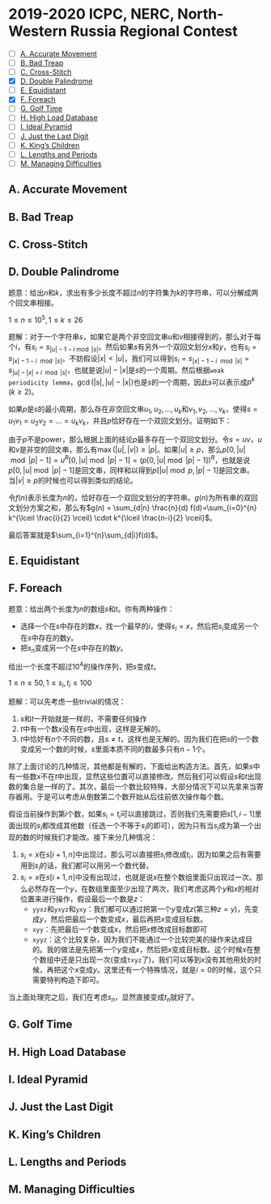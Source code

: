 # 2019-2020 ICPC, NERC, North-Western Russia Regional Contest

+ [ ] [A. Accurate Movement](https://contest.yandex.ru/QF2019/contest/15017/problems/A/)
+ [ ] [B. Bad Treap](https://contest.yandex.ru/QF2019/contest/15017/problems/B/)
+ [ ] [C. Cross-Stitch](https://contest.yandex.ru/QF2019/contest/15017/problems/C/)
+ [x] [D. Double Palindrome](https://contest.yandex.ru/QF2019/contest/15017/problems/D/)
+ [ ] [E. Equidistant](https://contest.yandex.ru/QF2019/contest/15017/problems/E/)
+ [x] [F. Foreach](https://contest.yandex.ru/QF2019/contest/15017/problems/F/)
+ [ ] [G. Golf Time](https://contest.yandex.ru/QF2019/contest/15017/problems/G/)
+ [ ] [H. High Load Database](https://contest.yandex.ru/QF2019/contest/15017/problems/H/)
+ [ ] [I. Ideal Pyramid](https://contest.yandex.ru/QF2019/contest/15017/problems/I/)
+ [ ] [J. Just the Last Digit](https://contest.yandex.ru/QF2019/contest/15017/problems/J/)
+ [ ] [K. King’s Children](https://contest.yandex.ru/QF2019/contest/15017/problems/K/)
+ [ ] [L. Lengths and Periods](https://contest.yandex.ru/QF2019/contest/15017/problems/L/)
+ [ ] [M. Managing Difficulties](https://contest.yandex.ru/QF2019/contest/15017/problems/M/)

## A. Accurate Movement

## B. Bad Treap

## C. Cross-Stitch

## D. Double Palindrome

题意：给出$n$和$k$，求出有多少长度不超过$n$的字符集为$k$的字符串，可以分解成两个回文串相接。

$1 \le n \le 10^5, 1 \le k \le 26$

题解：对于一个字符串$s$，如果它是两个非空回文串$u$和$v$相接得到的，那么对于每个$i$，有$s_i=s_{|u|-1-i \bmod |s|}$。然后如果$s$有另外一个双回文划分$x$和$y$，也有$s_i=s_{|x|-1-i \mod |s|}$。不妨假设$|x| < |u|$，我们可以得到$s_i=s_{|x|-1-i \mod |s|}=s_{|u|-|x|+i \mod |s|}$，也就是说$|u| - |x|$是$s$的一个周期。然后根据`weak periodicity lemma`，$\gcd(|s|, |u|-|x|)$也是$s$的一个周期，因此$s$可以表示成$p^k$ ($k \ge 2$)。

如果$p$是$s$的最小周期，那么存在非空回文串$u_1,u_2,\dots,u_{k}$和$v_1,v_2,\dots,v_k$，使得$s=u_1v_1=u_2v_2=\dots=u_kv_k$，并且$p$恰好存在一个双回文划分。证明如下：

由于$p$不是power，那么根据上面的结论$p$最多存在一个双回文划分。令$s=uv$，$u$和$v$是非空的回文串，那么有$\max(|u|, |v|) \ge |p|$。如果$|u| \ge p$，那么$p[0, |u| \bmod |p| - 1]=u^R[0, |u| \bmod |p| - 1]=(p[0,|u| \bmod |p| - 1])^R$，也就是说$p[0, |u| \bmod |p| - 1]$是回文串，同样和以得到$p[|u| \bmod p, |p| - 1]$是回文串。当$|v| \ge p$的时候也可以得到类似的结论。

令$f(n)$表示长度为$n$的，恰好存在一个双回文划分的字符串。$g(n)$为所有串的双回文划分方案之和，那么有$g(n) = \sum_{d|n} \frac{n}{d} f(d)=\sum_{i=0}^{n} k^{\lceil \frac{i}{2} \rceil} \cdot k^{\lceil \frac{n-i}{2} \rceil}$。

最后答案就是$\sum_{i=1}^{n}\sum_{d|i}f(d)$。

## E. Equidistant

## F. Foreach

题意：给出两个长度为$n$的数组$s$和$t$。你有两种操作：

+ 选择一个在$s$中存在的数$x$，找一个最早的$i$，使得$s_i=x$，然后把$s_i$变成另一个在$s$中存在的数$y$。
+ 把$s_n$变成另一个在$s$中存在的数$y$。

给出一个长度不超过$10^4$的操作序列，把$s$变成$t$。

$1 \le n \le 50, 1 \le s_i, t_i \le 100$

题解：可以先考虑一些trivial的情况：

1. $s$和$t$一开始就是一样的，不需要任何操作
2. $t$中有一个数$x$没有在$s$中出现，这样是无解的。
3. $t$中恰好有$n$个不同的数，且$s \ne t$，这样也是无解的。因为我们在把$s$的一个数变成另一个数的时候，$s$里面本质不同的数最多只有$n-1$个。

除了上面讨论的几种情况，其他都是有解的，下面给出构造方法。首先，如果$s$中有一些数$x$不在$t$中出现，显然这些位置可以直接修改。然后我们可以假设$s$和$t$出现数的集合是一样的了。其次，最后一个数比较特殊，大部分情况下可以先拿来当寄存器用。于是可以考虑从倒数第二个数开始从后往前依次操作每个数。

假设当前操作到第$i$个数，如果$s_i=t_i$可以直接跳过，否则我们先需要把$s[1,i-1]$里面出现的$s_i$都改成其他数（任选一个不等于$s_i$的即可），因为只有当$s_i$成为第一个出现的数的时候我们才能改。接下来分几种情况：

1. $s_i=x$在$s[i+1,n]$中出现过，那么可以直接把$s_i$修改成$t_i$，因为如果之后有需要用到$s_i$的话，我们都可以用另一个数代替。
2. $s_i=x$在$s[i+1,n]$中没有出现过，也就是说$x$在整个数组里面只出现过一次。那么必然存在一个$y$，在数组里面至少出现了两次，我们考虑这两个$y$和$x$的相对位置来进行操作，假设最后一个数是$z$：
   + `yyxz`和`yxyz`和`yxy`：我们都可以通过把第一个$y$变成$z$(第三种$z=y$)，先变成$y$，然后把最后一个数变成$x$，最后再把$x$变成目标数。
   + `xyy`：先把最后一个数变成$x$，然后把$x$修改成目标数即可
   + `xyyz`：这个比较复杂，因为我们不能通过一个比较完美的操作来达成目的。我的做法是先把第一个$y$变成$x$，然后把$x$变成目标数。这个时候$x$在整个数组中还是只出现一次(变成`txyz`了)，我们可以等到$x$没有其他用处的时候，再把这个$x$变成$y$。这里还有一个特殊情况，就是$i=0$的时候，这个只需要特判构造下即可。

当上面处理完之后，我们在考虑$s_n$，显然直接变成$t_n$就好了。

## G. Golf Time

## H. High Load Database

## I. Ideal Pyramid

## J. Just the Last Digit

## K. King’s Children

## L. Lengths and Periods

## M. Managing Difficulties
